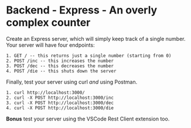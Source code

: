 # Backend - Express - An overly complex counter

Create an Express server, which will simply keep track of a single number. Your server will have four endpoints:

    1. GET / -- this returns just a single number (starting from 0)
    2. POST /inc -- this increases the number
    3. POST /dec -- this decreases the number
    4. POST /die -- this shuts down the server

Finally, test your server using curl *and* using Postman.

    1. curl http://localhost:3000/
    2. curl -X POST http://localhost:3000/inc
    3. curl -X POST http://localhost:3000/dec
    4. curl -X POST http://localhost:3000/die

**Bonus** test your server using the VSCode Rest Client extension too.

